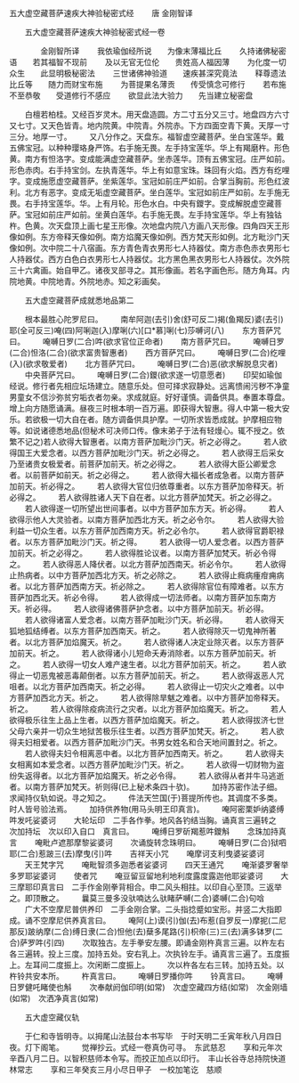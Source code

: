   五大虚空藏菩萨速疾大神验秘密式经
　　唐 金刚智译




　　五大虚空藏菩萨速疾大神验秘密式经一卷

　　　　金刚智所译
　　我依瑜伽经所说　　为像末薄福比丘
　　久持诸佛秘密语　　若其福智不现前
　　及以无官无位伦　　贵姓高人福因薄
　　为化度一切众生　　此显明极秘密法
　　三世诸佛神验道　　速疾甚深究竟法
　　释尊遗法比丘等　　随力而财宝布施
　　为菩提果名薄贡　　传受慎念可修行
　　若布施不至恭敬　　受道修行不感应
　　欲显此法大验力　　先当建立秘密盘

　　白檀若柏桂。又经百岁灵木。用天盘造圆。方二寸五分又三寸。地盘四方六寸又七寸。又天色皆青。地内院黄。中院青。外院赤。下方四面空青下黄。天厚一寸三分。地厚一寸。
　　又八分作之。天盘东。福智虚空藏菩萨。坐白宝莲华。戴五佛宝冠。以种种璎珞身严饰。右手施无畏。左手持宝莲华。华上有羯磨杵。形色黄。南方有怛洛字。变成能满虚空藏菩萨。坐赤莲华。顶有五佛宝冠。庄严如前。形色赤肉。右手持宝剑。左执青莲华。华上有如意宝珠。珠回有火焰。西方有纥哩字。变成施愿虚空藏菩萨。坐紫莲华。宝冠如前庄严如前。合掌当胸前。形色红波利。北方有恶字。变成无垢虚空藏菩萨。坐白莲华。宝冠如前庄严如前。左手施无畏。右手持宝莲华。华。上有月轮。形色水白。中央有鑁字。变成解脱虚空藏菩萨。宝冠如前庄严如前。坐黄白莲华。右手施无畏。左手持宝莲华。华上有独钴杵。色黄。次天盘顶上画七星王形像。次地盘内院八方画八天形像。四角四天王形像如例。东方帝释天像如例。南方焰魔天像如例。西方梵天形如例。北方毗沙门天像如例。次中院二十八宿画。东方青色青衣男形七人持器仗。南方赤色赤衣男形七人持器仗。西方白色白衣男形七人持器仗。北方黑色黑衣男形七人持器仗。次外院三十六禽画。始自甲乙。诸夜叉部寻之。其形像画。若名字画色形。随方角耳。内院地黄。中院地青。外院地赤。知之彩画矣。

　　五大虚空藏菩萨成就悉地品第二

　　根本最胜心陀罗尼曰。
　　南牟阿迦(去引)舍(舒可反二)揭(鱼羯反)婆(去引)耶(全可反三)唵(四)阿唎迦(入)摩唎(六)[口*慕]唎(七)莎嚩诃(八)
　　东方菩萨咒曰。
　　唵嚩日罗(二合)吽(欲求官位正命者)
　　南方菩萨咒曰。
　　唵嚩日罗(二合)怛洛(二合)(欲求富贵智惠者)
　　西方菩萨咒曰。
　　唵嚩日罗(二合)纥哩(入)(欲求敬爱者)
　　北方菩萨咒曰。
　　唵嚩日罗(二合)恶(欲求解脱息灾者)
　　中央菩萨咒曰。
　　唵嚩日罗(二合)鑁(欲求遂一切意愿者)
　　印契如瑜伽经说。修行者先相应坛场建立。随意乐处。但可择求寂静处。远离愦闹污秽不净童男童女不信沙弥贫穷垢衣者勿亲。求成就庭。好好谨慎。调备供具。奉置本尊盘。增上向方随愿诵满。昼夜三时根本明一百万遍。即获得大智惠。得人中第一极大安乐。若欲极一切大自在者。随方调备供具护摩。一切所求皆悉成就。护摩相应物等。如说诸德悉地品(但秘术可决师口传。像末弟子于法有轻熳心。辄不授之。依繁不记之)若人欲得大智惠者。以南方菩萨加毗沙门天。祈之必得之。
　　若人欲得国王大爱念者。以西方菩萨加毗沙门天。祈之必得之。
　　若人欲得王后采女乃至诸贵女极爱者。前菩萨加前天。祈之必得之。
　　若人欲得大臣公卿爱念者。以前菩萨如前天。祈之必得之。
　　若人欲得大福长者成急者。以南方菩萨加前天。祈必得之。
　　若人欲得大官位归依尊重者。以东方菩萨加帝释天。祈必得之。
　　若人欲得胜诸人天下自在者。以北方菩萨加梵天。祈之必得之。
　　若人欲得遂一切所望出世间事者。以中方菩萨加东方天。祈必得。
　　若人欲得示他人大灵验者。以南方菩萨加西北方天。祈之必令尔。
　　若人欲得大验利益一切众生者。以东方菩萨加西南方天。祈之必令尔。
　　若人欲得官爵职禄者。以东方菩萨加毗沙门天。祈之得。
　　若人欲得一切人爱念者。以西方菩萨加前天。祈之必得之。
　　若人欲得胜论议者。以南方菩萨加梵天。祈必令得之。
　　若人欲得恶人降伏者。以北方菩萨加西南天。祈必令尔。
　　若人欲得止热病者。以中方菩萨加西北方天。祈之必除之。
　　若人欲得止癊病瘇疳痈病者。以北方菩萨加西南方天。祈必除之。
　　若人欲得除官位有障难者。以东方菩萨加西北天。祈必令得。
　　若人欲得成一切法师者。以南方菩萨加东南方天。祈必得。
　　若人欲得诸佛菩萨护念者。以中方菩萨加前天。祈必得。
　　若人欲得诸富人爱念者。以南方菩萨加毗沙门天。祈必得。
　　若人欲得天狐地狐结缚者。以东方菩萨加西南天。祈之。
　　若人欲得除灭一切鬼神所著者。以北方菩萨加焰魔天。祈之。
　　若人欲得诸人决定业除灭者。以东方菩萨加前天。祈之。
　　若人欲得诸小儿短命夭寿消除者。以东方菩萨加前天。祈之。
　　若人欲得一切女人难产速生者。以北方菩萨加前天。祈之。
　　若人欲得止一切恶鬼被恶毒颠倒者。以东方菩萨加前天。祈之。
　　若人欲得返恶人咒咀者。以北方菩萨加西南天。祈之必得。
　　若人欲得止一切灾火之难者。以中方菩萨加西北方天。祈之。
　　若人欲得除旱魃之难者。以中方菩萨加帝释天。祈之。
　　若人欲得除疫病流行之灾者。以北方菩萨加焰魔天。祈之。
　　若人欲得极乐往生上品上生者。以西方菩萨加焰魔天。祈之。
　　若人欲得拔济七世父母六亲并一切众生地狱苦极乐往生者。以西方菩萨加梵天。祈之。
　　若人欲得夫妇相爱者。以西方菩萨加毗沙门天。书男女姓名和合天地间置封之。祈之。
　　若人欲得夫妇令相离恶中者。以北方菩萨加西南天。祈之。
　　若人欲得夫女相离如本爱念者。以西方菩萨加毗沙门天。祈之。
　　若人欲得一切财物为盗纷失返得者。以北方菩萨加焰魔天。祈之必令得。
　　若人欲得从者并牛马逃逝者。以南方菩萨加梵天。祈则得(已上秘术条四十欤)。
　　加持苏密作法子细。求闻持仪轨如说。寻之知之。
　　件法天竺国(于)菩提所传也。其调度不多类。时人皆号验法焉。
　　加持供养物(用马头明王印真言)。
　　唵阿密栗妒纳婆缚吽发吒娑婆诃
　　大轮坛印　二手各作拳。地风各钓结当胸。诵真言三遍转之　次加持坛　次以印入自口　真言曰。
　　唵缚日罗斫羯惹吽鑁斛
　　念珠加持真言
　　唵毗卢遮那摩黎娑婆诃
　　次诵旋转念珠明曰。
　　唵嚩日罗(二合)狱呬耶(二合)惹跛三(去)摩曳(引)吽
　　吉祥天小咒
　　唵摩诃支利曳婆娑婆诃
　　天王梵字咒
　　唵毗智须多迦悉者娑婆诃
　　四天王通咒
　　唵渐婆罗奢举多罗耶娑婆诃
　　使者咒
　　唵豆留豆留地利地利度露度露迦他耶娑婆诃
　　大三摩耶印真言曰　二手作金刚拳背相合。申二风头相拄。以印自心至顶。三返举之。即顶散之。
　　曩莫三曼多没驮喃达么驮睹萨嚩(二合)婆嚩(二合)句唅
　　广大不空摩尼普供养印　二手金刚合掌。二头指捻蹙如宝形。并竖二大指即成。诵不空摩尼供养真言曰。
　　唵阿(上)谟(引)伽(去)布惹(自罗反一)摩抳(二尼那反)跛纳摩(二合)缚日隶(二合)怛他(去)蘖多尾路(引)枳帝(三)三(去)满多钵罗(二合)萨罗吽(引四)
　　次取独古。左手拳安左腰。即诵金刚杵真言三遍。以杵左右各三遍转。投上三度。加持五处。安右乳上。次执铃左手。诵真言三遍了。五度振上。左耳间二度振上。次闲断二度振上。
　　次以杵各左右三转。加持五处。以杵铃共安本所。
　　杵真言曰。
　　唵嚩日罗播你吽
　　铃真言曰。
　　唵嚩日罗健吒睹使也斛
　　次奉献阏伽印明(如常)　次虚空藏四方结(如常)　次金刚墙(如常)　次洒净真言(如常)

　　五大虚空藏仪轨

　　于仁和寺皆明寺。以拇尾山法鼓台本书写毕　于时天明二壬寅年秋八月四日夜。灯下阁笔。
　　觉禅抄云。式经一卷真伪可寻。　东武慈忍
　　享和元年次辛酉八月二日。以智积慈师本令写。而挍正加点以印行。　丰山长谷寺总持院快道林常志
　　享和三年癸亥三月小尽日甲子　一校加笔讫　慈顺

